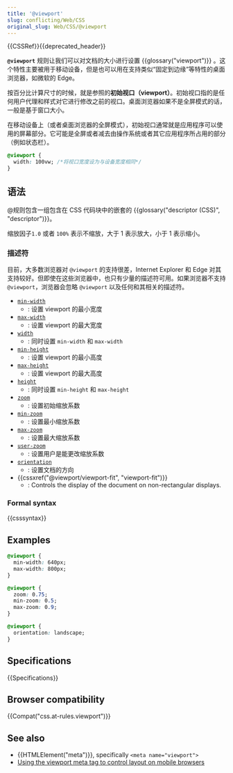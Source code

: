```yaml
---
title: '@viewport'
slug: conflicting/Web/CSS
original_slug: Web/CSS/@viewport
---
```


{{CSSRef}}{{deprecated_header}}

**`@viewport`** 规则让我们可以对文档的大小进行设置 {{glossary("viewport")}} 。这个特性主要被用于移动设备，但是也可以用在支持类似“固定到边缘”等特性的桌面浏览器，如微软的 Edge。

按百分比计算尺寸的时候，就是参照的**初始视口（viewport）**。初始视口指的是任何用户代理和样式对它进行修改之前的视口。桌面浏览器如果不是全屏模式的话，一般是基于窗口大小。

在移动设备上（或者桌面浏览器的全屏模式），初始视口通常就是应用程序可以使用的屏幕部分。它可能是全屏或者减去由操作系统或者其它应用程序所占用的部分（例如状态栏）。

```css
@viewport {
  width: 100vw; /*将视口宽度设为与设备宽度相同*/
}
```

## 语法

@规则包含一组包含在 CSS 代码块中的嵌套的 {{glossary("descriptor (CSS)", "descriptor")}}。

缩放因子`1.0` 或者 `100%` 表示不缩放，大于 1 表示放大，小于 1 表示缩小。

### 描述符

目前，大多数浏览器对 `@viewport` 的支持很差，Internet Explorer 和 Edge 对其支持较好。但即使在这些浏览器中，也只有少量的描述符可用。如果浏览器不支持 `@viewport`，浏览器会忽略 `@viewport` 以及任何和其相关的描述符。

- [`min-width`](/en-US/docs/Web/CSS/@viewport/min-width)
  - : 设置 viewport 的最小宽度
- [`max-width`](/en-US/docs/Web/CSS/@viewport/max-width)
  - : 设置 viewport 的最大宽度
- [`width`](/en-US/docs/Web/CSS/@viewport/width)
  - : 同时设置 `min-width` 和 `max-width`
- [`min-height`](/en-US/docs/Web/CSS/@viewport/min-height)
  - : 设置 viewport 的最小高度
- [`max-height`](/en-US/docs/Web/CSS/@viewport/max-height)
  - : 设置 viewport 的最大高度
- [`height`](/en-US/docs/Web/CSS/@viewport/height)
  - : 同时设置 `min-height` 和 `max-height`
- [`zoom`](/en-US/docs/Web/CSS/@viewport/zoom)
  - : 设置初始缩放系数
- [`min-zoom`](/en-US/docs/Web/CSS/@viewport/min-zoom)
  - : 设置最小缩放系数
- [`max-zoom`](/en-US/docs/Web/CSS/@viewport/max-zoom)
  - : 设置最大缩放系数
- [`user-zoom`](/en-US/docs/Web/CSS/@viewport/user-zoom)
  - : 设置用户是能更改缩放系数
- [`orientation`](/en-US/docs/Web/CSS/@viewport/orientation)
  - : 设置文档的方向
- {{cssxref("@viewport/viewport-fit", "viewport-fit")}}
  - : Controls the display of the document on non-rectangular displays.

### Formal syntax

{{csssyntax}}

## Examples

```css
@viewport {
  min-width: 640px;
  max-width: 800px;
}

@viewport {
  zoom: 0.75;
  min-zoom: 0.5;
  max-zoom: 0.9;
}

@viewport {
  orientation: landscape;
}
```

## Specifications

{{Specifications}}

## Browser compatibility

{{Compat("css.at-rules.viewport")}}

## See also

- {{HTMLElement("meta")}}, specifically `<meta name="viewport">`
- [Using the viewport meta tag to control layout on mobile browsers](/en-US/docs/Mobile/Viewport_meta_tag)
